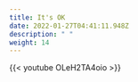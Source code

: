 ```yaml
---
title: It's OK
date: 2022-01-27T04:41:11.948Z
description: " "
weight: 14
---
```

{{< youtube OLeH2TA4oio >}}